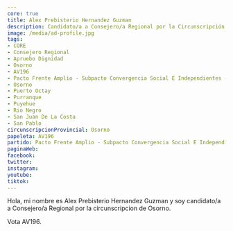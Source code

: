 ```yaml
---
core: true
title: Alex Prebisterio Hernandez Guzman
description: Candidato/a a Consejero/a Regional por la Circunscripción de Osorno
image: /media/ad-profile.jpg
tags:
- CORE
- Consejero Regional
- Apruebo Dignidad
- Osorno
- AV196
- Pacto Frente Amplio - Subpacto Convergencia Social E Independientes - Independientes
- Osorno
- Puerto Octay
- Purranque
- Puyehue
- Rio Negro
- San Juan De La Costa
- San Pablo
circunscripcionProvincial: Osorno
papeleta: AV196
partido: Pacto Frente Amplio - Subpacto Convergencia Social E Independientes - Independientes
paginaWeb:
facebook:
twitter:
instagram:
youtube:
tiktok:
---
```

Hola, mi nombre es Alex Prebisterio Hernandez Guzman y soy candidato/a a Consejero/a Regional por la circunscripcion de Osorno.

Vota AV196.